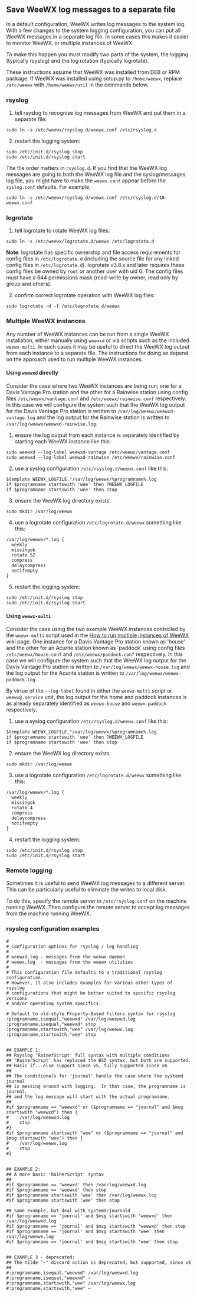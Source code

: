 ## Save WeeWX log messages to a separate file

In a default configuration, WeeWX writes log messages to the system log.  With a few changes to the system logging configuration, you can put all WeeWX messages in a separate log file.  In some cases this makes it easier to monitor WeeWX, or multiple instances of WeeWX.

To make this happen you must modify two parts of the system, the logging (typically rsyslog) and the log rotation (typically logrotate).

These instructions assume that WeeWX was installed from DEB or RPM package.  If WeeWX was installed using setup.py to `/home/weewx`, replace `/etc/weewx` with `/home/weewx/util` in the commands below.

### rsyslog

1. tell rsyslog to recognize log messages from WeeWX and put them in a separate file:
```
sudo ln -s /etc/weewx/rsyslog.d/weewx.conf /etc/rsyslog.d
```

2. restart the logging system:
```
sudo /etc/init.d/rsyslog stop
sudo /etc/init.d/rsyslog start
```

The file order matters in `rsyslog.d`.  If you find that the WeeWX log messages are going to both the WeeWX log file and the syslog/messages log file, you might have to make the `weewx.conf` appear before the `syslog.conf` defaults.  For example,
```
sudo ln -s /etc/weewx/rsyslog.d/weewx.conf /etc/rsyslog.d/10-weewx.conf
```

### logrotate

1. tell logrotate to rotate WeeWX log files:
```
sudo ln -s /etc/weewx/logrotate.d/weewx /etc/logrotate.d
```

**Note**: logrotate has specific ownership and file access requirements for config files in `/etc/logrotate.d` (including the source file for any linked config files in `/etc/logrotate.d`). logrotate v3.8.x and later requires these config files be owned by `root` or another user with uid 0. The config files must have a 644 permissions mask (read-write by owner, read only by group and others).

2. confirm correct logrotate operation with WeeWX log files:
```
sudo logrotate -d -f /etc/logrotate.d/weewx
```

### Multiple WeeWX instances

Any number of WeeWX instances can be run from a single WeeWX installation, either manually using `weewxd` or via scripts such as the included `weewx-multi`. In such cases it may be useful to direct the WeeWX log output from each instance to a separate file. The instructions for doing so depend on the approach used to run multiple WeeWX instances.

#### Using `weewxd` directly

Consider the case where two WeeWX instances are being run; one for a Davis Vantage Pro station and the other for a Rainwise station using config files `/etc/weewx/vantage.conf` and `/etc/weewx/rainwise.conf` respectively. In this case we will configure the system such that the WeeWX log output for the Davis Vantage Pro station is written to `/var/log/weewx/weewxd-vantage.log` and the log output for the Rainwise station is written to `/var/log/weewx/weewxd-rainwise.log`. 

1. ensure the log output from each instance is separately identified by starting each WeeWX instance like this:
```
sudo weewxd --log-label weewxd-vantage /etc/weewx/vantage.conf
sudo weewxd --log-label weewxd-rainwise /etc/weewx/rainwise.conf
```

2. use a syslog configuration `/etc/rsyslog.d/weewx.conf` like this:
```
$template WEEWX_LOGFILE,"/var/log/weewx/%programname%.log
if $programname startswith 'wee' then ?WEEWX_LOGFILE
if $programname startswith 'wee' then stop
```

3. ensure the WeeWX log directory exists:
```
sudo mkdir /var/log/weewx
```

4. use a logrotate configuration `/etc/logrotate.d/weewx` something like this:
```
/var/log/weewx/*.log {
  weekly
  missingok
  rotate 52
  compress
  delaycompress
  notifempty
}
```

5. restart the logging system:
```
sudo /etc/init.d/rsyslog stop
sudo /etc/init.d/rsyslog start
```


#### Using `weewx-multi`

Consider the case using the two example WeeWX instances controlled by the `weewx-multi` script used in the [How to run multiple instances of WeeWX](https://github.com/weewx/weewx/wiki/weewx-multi#how-to-run-multiple-instances-of-weewx) wiki page. One instance for a Davis Vantage Pro station known as 'house' and the other for an Acurite station known as 'paddock' using config files `/etc/weewx/house.conf` and `/etc/weewx/paddock.conf` respectively. In this case we will configure the system such that the WeeWX log output for the Davis Vantage Pro station is written to `/var/log/weewx/weewx-house.log` and the log output for the Acurite station is written to `/var/log/weewx/weewx-paddock.log`. 

By virtue of the `--log-label` found in either the `weewx-multi` script or `weewx@.service` unit, the log output for the home and paddock instances is as already separately identified as `weewx-house` and `weewx-paddock` respectively.

1. use a syslog configuration `/etc/rsyslog.d/weewx.conf` like this:
```
$template WEEWX_LOGFILE,"/var/log/weewx/%programname%.log
if $programname startswith 'wee' then ?WEEWX_LOGFILE
if $programname startswith 'wee' then stop
```

2. ensure the WeeWX log directory exists:
```
sudo mkdir /var/log/weewx
```

3. use a logrotate configuration `/etc/logrotate.d/weewx` something like this:
```
/var/log/weewx/*.log {
  weekly
  missingok
  rotate 4
  compress
  delaycompress
  notifempty
}
```
4. restart the logging system:
```
sudo /etc/init.d/rsyslog stop
sudo /etc/init.d/rsyslog start
```


### Remote logging

Sometimes it is useful to send WeeWX log messages to a different server.  This can be particularly useful to eliminate the writes to local disk.

To do this, specify the remote server in `/etc/rsyslog.conf` on the machine running WeeWX.  Then configure the remote server to accept log messages from the machine running WeeWX.


### rsyslog configuration examples

```
#
# Configuration options for rsyslog / log handling
#
# weewxd.log - messages from the weewx daemon
# weewx.log  - messages from the weewx utilities
#
# This configuration file defaults to a traditional rsyslog configuration.
# However, it also includes examples for various other types of rsyslog
# configurations that might be better suited to specific rsyslog versions
# and/or operating system specifics.

# Default to old-style Property-Based Filters syntax for rsyslog
:programname,isequal,"weewxd" /var/log/weewxd.log
:programname,isequal,"weewxd" stop
:programname,startswith,"wee" /var/log/weewx.log
:programname,startswith,"wee" stop


## EXAMPLE 1:
## Rsyslog 'RainerScript' full syntax with multiple conditions
## 'RainerScript' has replaced the BSD syntax, but both are supported.
## Basic if...else support since v5, fully supported since v6
##
## The conditionals for 'journal' handle the case where the systemd journal
## is messing around with logging.  In that case, the programname is journal,
## and the log message will start with the actual programname.
##
#if $programname == "weewxd" or ($programname == "journal" and $msg startswith "weewxd") then {
#    /var/log/weewxd.log
#    stop
#}
#if $programname startswith "wee" or ($programname == "journal" and $msg startswith "wee") then {
#    /var/log/weewx.log
#    stop
#}


## EXAMPLE 2:
## A more basic 'RainerScript' syntax
##
#if $programname == 'weewxd' then /var/log/weewxd.log
#if $programname == 'weewxd' then stop
#if $programname startswith 'wee' then /var/log/weewx.log
#if $programname startswith 'wee' then stop

## Same example, but deal with systemd/journald
#if $programname == 'journal' and $msg startswith 'weewxd' then /var/log/weewxd.log
#if $programname == 'journal' and $msg startswith 'weewxd' then stop
#if $programname == 'journal' and $msg startswith 'wee' then /var/log/weewx.log
#if $programname == 'journal' and $msg startswith 'wee' then stop


## EXAMPLE 3 - deprecated:
## The tilde "~" discard action is deprecated, but supported, since v6
##
#:programname,isequal,"weewxd" /var/log/weewxd.log
#:programname,isequal,"weewxd" ~
#:programname,startswith,"wee" /var/log/weewx.log
#:programname,startswith,"wee" ~
```
